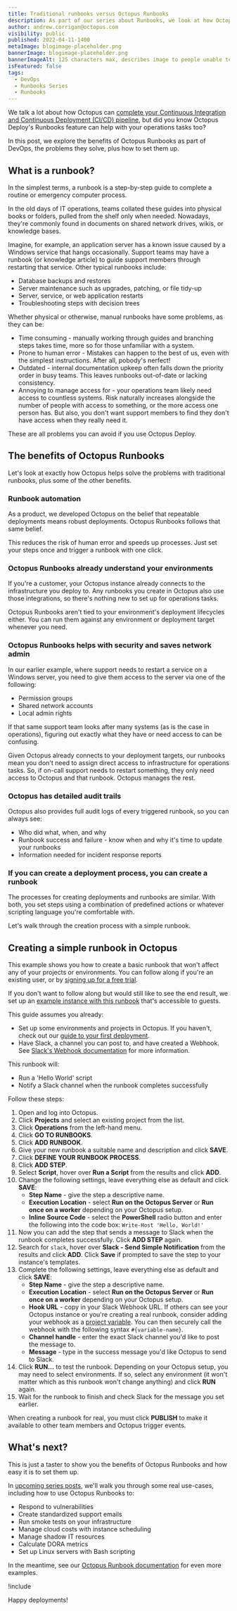 ```yaml
---
title: Traditional runbooks versus Octopus Runbooks
description: As part of our series about Runbooks, we look at how Octopus Runbooks solves the problems with traditional runbooks.
author: andrew.corrigan@octopus.com
visibility: public
published: 2022-04-11-1400
metaImage: blogimage-placeholder.png
bannerImage: blogimage-placeholder.png
bannerImageAlt: 125 characters max, describes image to people unable to see it.
isFeatured: false
tags: 
  - DevOps
  - Runbooks Series
  - Runbooks
---
```


We talk a lot about how Octopus can [complete your Continuous Integration and Continuous Deployment (CI/CD) pipeline](https://octopus.com/blog/how-octopus-complements-build-server), but did you know Octopus Deploy's Runbooks feature can help with your operations tasks too?

In this post, we explore the benefits of Octopus Runbooks as part of DevOps, the problems they solve, plus how to set them up.

## What is a runbook?

In the simplest terms, a runbook is a step-by-step guide to complete a routine or emergency computer process.

In the old days of IT operations, teams collated these guides into physical books or folders, pulled from the shelf only when needed. Nowadays, they're commonly found in documents on shared network drives, wikis, or knowledge bases.

Imagine, for example, an application server has a known issue caused by a Windows service that hangs occasionally. Support teams may have a runbook (or knowledge article) to guide support members through restarting that service. Other typical runbooks include:

- Database backups and restores
- Server maintenance such as upgrades, patching, or file tidy-up
- Server, service, or web application restarts
- Troubleshooting steps with decision trees

Whether physical or otherwise, manual runbooks have some problems, as they can be:

- Time consuming - manually working through guides and branching steps takes time, more so for those unfamiliar with a system.
- Prone to human error - Mistakes can happen to the best of us, even with the simplest instructions. After all, pobody's nerfect!
- Outdated - internal documentation upkeep often falls down the priority order in busy teams. This leaves runbooks out-of-date or lacking consistency.
- Annoying to manage access for - your operations team likely need access to countless systems. Risk naturally increases alongside the number of people with access to something, or the more access one person has. But also, you don't want support members to find they don't have access when they really need it.

These are all problems you can avoid if you use Octopus Deploy. 

## The benefits of Octopus Runbooks

Let's look at exactly how Octopus helps solve the problems with traditional runbooks, plus some of the other benefits.

### Runbook automation

As a product, we developed Octopus on the belief that repeatable deployments means robust deployments. Octopus Runbooks follows that same belief.

This reduces the risk of human error and speeds up processes. Just set your steps once and trigger a runbook with one click.

### Octopus Runbooks already understand your environments

If you're a customer, your Octopus instance already connects to the infrastructure you deploy to. Any runbooks you create in Octopus also use those integrations, so there's nothing new to set up for operations tasks.

Octopus Runbooks aren't tied to your environment's deployment lifecycles either. You can run them against any environment or deployment target whenever you need.

### Octopus Runbooks helps with security and saves network admin

In our earlier example, where support needs to restart a service on a Windows server, you need to give them access to the server via one of the following:

- Permission groups
- Shared network accounts
- Local admin rights

If that same support team looks after many systems (as is the case in operations), figuring out exactly what they have or need access to can be confusing.

Given Octopus already connects to your deployment targets, our runbooks mean you don't need to assign direct access to infrastructure for operations tasks. So, if on-call support needs to restart something, they only need access to Octopus and that runbook. Octopus manages the rest.

### Octopus has detailed audit trails

Octopus also provides full audit logs of every triggered runbook, so you can always see:

- Who did what, when, and why
- Runbook success and failure - know when and why it's time to update your runbooks
- Information needed for incident response reports

### If you can create a deployment process, you can create a runbook

The processes for creating deployments and runbooks are similar. With both, you set steps using a combination of predefined actions or whatever scripting language you're comfortable with.

Let's walk through the creation process with a simple runbook.

## Creating a simple runbook in Octopus

This example shows you how to create a basic runbook that won't affect any of your projects or environments. You can follow along if you're an existing user, or by [signing up for a free trial](https://octopus.com/start).

If you don't want to follow along but would still like to see the end result, we set up an [example instance with this runbook](https://tenpillars.octopus.app/app#/Spaces-82/projects/starter-runbooks/operations/runbooks/Runbooks-181/process/RunbookProcess-Runbooks-181) that's accessible to guests.

This guide assumes you already:

- Set up some environments and projects in Octopus. If you haven't, check out our [guide to your first deployment](https://octopus.com/docs/getting-started/first-deployment).
- Have Slack, a channel you can post to, and have created a Webhook. See [Slack's Webhook documentation](https://api.slack.com/messaging/webhooks) for more information.

This runbook will:

- Run a 'Hello World' script
- Notify a Slack channel when the runbook completes successfully

Follow these steps:

1. Open and log into Octopus.
1. Click **Projects** and select an existing project from the list.
1. Click **Operations** from the left-hand menu.
1. Click **GO TO RUNBOOKS**.
1. Click **ADD RUNBOOK**.
1. Give your new runbook a suitable name and description and click **SAVE**.
1. Click **DEFINE YOUR RUNBOOK PROCESS**.
1. Click **ADD STEP**.
1. Select **Script**, hover over **Run a Script** from the results and click **ADD**.
1. Change the following settings, leave everything else as default and click **SAVE**:
   - **Step Name** - give the step a descriptive name.
   - **Execution Location** - select **Run on the Octopus Server** or **Run once on a worker** depending on your Octopus setup.
   - **Inline Source Code** - select the **PowerShell** radio button and enter the following into the code box: `Write-Host 'Hello, World!'`
1. Now you can add the step that sends a message to Slack when the runbook completes successfully. Click **ADD STEP** again. 
1. Search for `slack`, hover over **Slack - Send Simple Notification** from the results and click **ADD**. Click **Save** if prompted to save the step to your instance's templates.
1. Complete the following settings, leave everything else as default and click **SAVE**:
   - **Step Name** - give the step a descriptive name.
   - **Execution Location** - select **Run on the Octopus Server** or **Run once on a worker** depending on your Octopus setup.
   - **Hook URL** - copy in your Slack Webhook URL. If others can see your Octopus instance or you're creating a real runbook, consider adding your webhook as a [project variable](https://octopus.com/docs/projects/variables). You can then securely call the webhook with the following syntax `#{variable-name}`.
   - **Channel handle** - enter the exact Slack channel you'd like to post the message to.
   - **Message** - type in the success message you'd like Octopus to send to Slack.
 1. Click **RUN...** to test the runbook. Depending on your Octopus setup, you may need to select environments. If so, select any environment (it won't matter which as this runbook won't change anything) and click **RUN** again.
 1. Wait for the runbook to finish and check Slack for the message you set earlier.

When creating a runbook for real, you must click **PUBLISH** to make it available to other team members and Octopus trigger events.

## What's next?

This is just a taster to show you the benefits of Octopus Runbooks and how easy it is to set them up.

In [upcoming series posts](https://octopus.com/blog/tag/Runbooks%20Series), we'll walk you through some real use-cases, including how to use Octopus Runbooks to:

- Respond to vulnerabilities
- Create standardized support emails
- Run smoke tests on your infrastructure
- Manage cloud costs with instance scheduling
- Manage shadow IT resources
- Calculate DORA metrics
- Set up Linux servers with Bash scripting

In the meantime, see our [Octopus Runbook documentation](https://octopus.com/docs/runbooks/runbook-examples) for even more examples.

!include <q2-2022-newsletter-cta>

Happy deployments!
